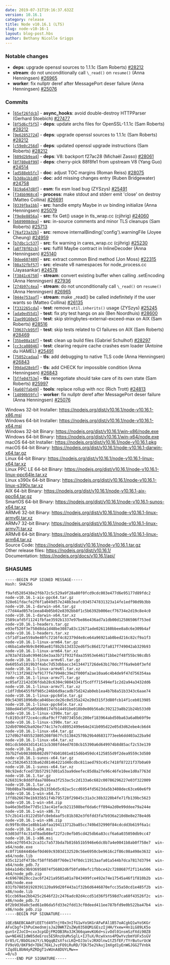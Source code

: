 ```yaml
---
date: 2019-07-31T19:16:37.632Z
version: 10.16.1
category: release
title: Node v10.16.1 (LTS)
slug: node-v10-16-1
layout: blog-post.hbs
author: Bethany Nicolle Griggs
---
```


### Notable changes

* **deps**: upgrade openssl sources to 1.1.1c (Sam Roberts) [#28212](https://github.com/nodejs/node/pull/28212)
* **stream**: do not unconditionally call `\_read()` on `resume()` (Anna Henningsen) [#26965](https://github.com/nodejs/node/pull/26965)
* **worker**: fix nullptr deref after MessagePort deser failure (Anna Henningsen) [#25076](https://github.com/nodejs/node/pull/25076)

### Commits

* [[`65ef26fdcb`](https://github.com/nodejs/node/commit/65ef26fdcb)] - **async_hooks**: avoid double-destroy HTTPParser (Gerhard Stoebich) [#27477](https://github.com/nodejs/node/pull/27477)
* [[`8f5d6cf5f5`](https://github.com/nodejs/node/commit/8f5d6cf5f5)] - **deps**: update archs files for OpenSSL-1.1.1c (Sam Roberts) [#28212](https://github.com/nodejs/node/pull/28212)
* [[`9e62852724`](https://github.com/nodejs/node/commit/9e62852724)] - **deps**: upgrade openssl sources to 1.1.1c (Sam Roberts) [#28212](https://github.com/nodejs/node/pull/28212)
* [[`c59e0c256d`](https://github.com/nodejs/node/commit/c59e0c256d)] - **deps**: updated openssl upgrade instructions (Sam Roberts) [#28212](https://github.com/nodejs/node/pull/28212)
* [[`609d2b9ea4`](https://github.com/nodejs/node/commit/609d2b9ea4)] - **deps**: V8: backport f27ac28 (Michaël Zasso) [#28061](https://github.com/nodejs/node/pull/28061)
* [[`8f780e8f99`](https://github.com/nodejs/node/commit/8f780e8f99)] - **deps**: cherry-pick 88f8fe1 from upstream V8 (Yang Guo) [#24514](https://github.com/nodejs/node/pull/24514)
* [[`ad588eb5fc`](https://github.com/nodejs/node/commit/ad588eb5fc)] - **doc**: adjust TOC margins (Roman Reiss) [#28075](https://github.com/nodejs/node/pull/28075)
* [[`b3d8a1b1d0`](https://github.com/nodejs/node/commit/b3d8a1b1d0)] - **doc**: add missing changes entry (Ruben Bridgewater) [#24758](https://github.com/nodejs/node/pull/24758)
* [[`819a647d8f`](https://github.com/nodejs/node/commit/819a647d8f)] - **esm**: fix esm load bug (ZYSzys) [#25491](https://github.com/nodejs/node/pull/25491)
* [[`f34bb968c4`](https://github.com/nodejs/node/commit/f34bb968c4)] - **process**: make stdout and stderr emit 'close' on destroy (Matteo Collina) [#26691](https://github.com/nodejs/node/pull/26691)
* [[`0339fba1bb`](https://github.com/nodejs/node/commit/0339fba1bb)] - **src**: handle empty Maybe in uv binding initialize (Anna Henningsen) [#25079](https://github.com/nodejs/node/pull/25079)
* [[`f9e8e8856a`](https://github.com/nodejs/node/commit/f9e8e8856a)] - **src**: fix Get() usage in tls\_wrap.cc (cjihrig) [#24060](https://github.com/nodejs/node/pull/24060)
* [[`b689008dea`](https://github.com/nodejs/node/commit/b689008dea)] - **src**: in-source comments and minor TLS cleanups (Sam Roberts) [#25713](https://github.com/nodejs/node/pull/25713)
* [[`76af23a32b`](https://github.com/nodejs/node/commit/76af23a32b)] - **src**: remove internalBinding('config').warningFile (Joyee Cheung) [#24959](https://github.com/nodejs/node/pull/24959)
* [[`b7dbc1c537`](https://github.com/nodejs/node/commit/b7dbc1c537)] - **src**: fix warning in cares\_wrap.cc (cjihrig) [#25230](https://github.com/nodejs/node/pull/25230)
* [[`a8f78f02cb`](https://github.com/nodejs/node/commit/a8f78f02cb)] - **src**: fulfill Maybe contract in InlineDecoder (Anna Henningsen) [#25140](https://github.com/nodejs/node/pull/25140)
* [[`0dee607409`](https://github.com/nodejs/node/commit/0dee607409)] - **src**: extract common Bind method (Jon Moss) [#22315](https://github.com/nodejs/node/pull/22315)
* [[`08a32fbf57`](https://github.com/nodejs/node/commit/08a32fbf57)] - **src**: elevate v8 namespaces for node\_process.cc (Jayasankar) [#24578](https://github.com/nodejs/node/pull/24578)
* [[`f3841c6750`](https://github.com/nodejs/node/commit/f3841c6750)] - **stream**: convert existing buffer when calling .setEncoding (Anna Henningsen) [#27936](https://github.com/nodejs/node/pull/27936)
* [[`274b97c4ea`](https://github.com/nodejs/node/commit/274b97c4ea)] - **stream**: do not unconditionally call `\_read()` on `resume()` (Anna Henningsen) [#26965](https://github.com/nodejs/node/pull/26965)
* [[`044e753aaf`](https://github.com/nodejs/node/commit/044e753aaf)] - **stream**: make \_read() be called indefinitely if the user wants so (Matteo Collina) [#26135](https://github.com/nodejs/node/pull/26135)
* [[`f332265cda`](https://github.com/nodejs/node/commit/f332265cda)] - **test**: remove `util.inherits()` usage (ZYSzys) [#25245](https://github.com/nodejs/node/pull/25245)
* [[`ada0ed55d1`](https://github.com/nodejs/node/commit/ada0ed55d1)] - **test**: fix pty test hangs on aix (Ben Noordhuis) [#28600](https://github.com/nodejs/node/pull/28600)
* [[`2ae99160e5`](https://github.com/nodejs/node/commit/2ae99160e5)] - **test**: skip stringbytes-external-exceed-max on AIX (Sam Roberts) [#28516](https://github.com/nodejs/node/pull/28516)
* [[`39637cb95f`](https://github.com/nodejs/node/commit/39637cb95f)] - **test**: skip tests related to CI failures on AIX (Sam Roberts) [#28469](https://github.com/nodejs/node/pull/28469)
* [[`35be08a16f`](https://github.com/nodejs/node/commit/35be08a16f)] - **test**: clean up build files (Gabriel Schulhof) [#28297](https://github.com/nodejs/node/pull/28297)
* [[`cc3ca08046`](https://github.com/nodejs/node/commit/cc3ca08046)] - **test**: clearing require cache crashes esm loader (Antoine du HAMEL) [#25491](https://github.com/nodejs/node/pull/25491)
* [[`75052cadaa`](https://github.com/nodejs/node/commit/75052cadaa)] - **tls**: add debugging to native TLS code (Anna Henningsen) [#26843](https://github.com/nodejs/node/pull/26843)
* [[`99dad28ebf`](https://github.com/nodejs/node/commit/99dad28ebf)] - **tls**: add CHECK for impossible condition (Anna Henningsen) [#26843](https://github.com/nodejs/node/pull/26843)
* [[`5ffe04753e`](https://github.com/nodejs/node/commit/5ffe04753e)] - **tls**: renegotiate should take care of its own state (Sam Roberts) [#25997](https://github.com/nodejs/node/pull/25997)
* [[`4a607fab49`](https://github.com/nodejs/node/commit/4a607fab49)] - **tools**: replace rollup with ncc (Rich Trott) [#24813](https://github.com/nodejs/node/pull/24813)
* [[`14090b59fc`](https://github.com/nodejs/node/commit/14090b59fc)] - **worker**: fix nullptr deref after MessagePort deser failure (Anna Henningsen) [#25076](https://github.com/nodejs/node/pull/25076)

Windows 32-bit Installer: https://nodejs.org/dist/v10.16.1/node-v10.16.1-x86.msi<br>
Windows 64-bit Installer: https://nodejs.org/dist/v10.16.1/node-v10.16.1-x64.msi<br>
Windows 32-bit Binary: https://nodejs.org/dist/v10.16.1/win-x86/node.exe<br>
Windows 64-bit Binary: https://nodejs.org/dist/v10.16.1/win-x64/node.exe<br>
macOS 64-bit Installer: https://nodejs.org/dist/v10.16.1/node-v10.16.1.pkg<br>
macOS 64-bit Binary: https://nodejs.org/dist/v10.16.1/node-v10.16.1-darwin-x64.tar.gz<br>
Linux 64-bit Binary: https://nodejs.org/dist/v10.16.1/node-v10.16.1-linux-x64.tar.xz<br>
Linux PPC LE 64-bit Binary: https://nodejs.org/dist/v10.16.1/node-v10.16.1-linux-ppc64le.tar.xz<br>
Linux s390x 64-bit Binary: https://nodejs.org/dist/v10.16.1/node-v10.16.1-linux-s390x.tar.xz<br>
AIX 64-bit Binary: https://nodejs.org/dist/v10.16.1/node-v10.16.1-aix-ppc64.tar.gz<br>
SmartOS 64-bit Binary: https://nodejs.org/dist/v10.16.1/node-v10.16.1-sunos-x64.tar.xz<br>
ARMv6 32-bit Binary: https://nodejs.org/dist/v10.16.1/node-v10.16.1-linux-armv6l.tar.xz<br>
ARMv7 32-bit Binary: https://nodejs.org/dist/v10.16.1/node-v10.16.1-linux-armv7l.tar.xz<br>
ARMv8 64-bit Binary: https://nodejs.org/dist/v10.16.1/node-v10.16.1-linux-arm64.tar.xz<br>
Source Code: https://nodejs.org/dist/v10.16.1/node-v10.16.1.tar.gz<br>
Other release files: https://nodejs.org/dist/v10.16.1/<br>
Documentation: https://nodejs.org/docs/v10.16.1/api/

<h3 id="shasums">SHASUMS</h3>

```
-----BEGIN PGP SIGNED MESSAGE-----
Hash: SHA256

f9afd5285438e2f6b72c5c529a9f28a80f0fcd9cdc003e477d6e95177d89fdc2  node-v10.16.1-aix-ppc64.tar.gz
328e61fdacfe2f6f1a049d57e248b3eafc0345747831323a14fe1edf98d9b3bb  node-v10.16.1-darwin-x64.tar.gz
c77d44ad057e1eea84b05b02e8392bb8f1c5b6392b006ecf76734e2d19c8e4c0  node-v10.16.1-darwin-x64.tar.xz
2589cafd5f11241fbfae3592b1337e97be86e436ad7a1db00d12586506f753ed  node-v10.16.1-headers.tar.gz
e93ef520f3e750d8da1d48be3087a83c12671ade0261160bbee8a8c6e309b4af  node-v10.16.1-headers.tar.xz
c5f1df1ae559a9e40fc7216f4c82379d4e8ce64a96921ab0bed216c82cf9a1f3  node-v10.16.1-linux-arm64.tar.gz
c46ba1a8e9b9c0490ae81f8b2b13d332ed6f5c86d172fa817f749042ab329b93  node-v10.16.1-linux-arm64.tar.xz
a783a7d1ba8c994616e3aa3b71f932fdaa35953e6461f1bbe2f48f55bc98cdb5  node-v10.16.1-linux-armv6l.tar.gz
de6055a51019b3f4abc7d53dbbacc34134471726de63b170dc7ff6a9eb0f3efd  node-v10.16.1-linux-armv6l.tar.xz
7977c13f29827ef9177fe79948c39e2f000fa2ae10aa6c4b4de9f47d756354aa  node-v10.16.1-linux-armv7l.tar.gz
ac05af22142d36fdab28c6304c98043341f5cdff715494ef1c2d2a94a3432dd6  node-v10.16.1-linux-armv7l.tar.xz
c1df7db6455f6f985c246b6d9acadb75d242ab0eb1ea4b7b8a51b3343c6aae74  node-v10.16.1-linux-ppc64le.tar.gz
09c543051096dbca046becde26c0e535a242e20d315f3d80fcb14f1ceb013985  node-v10.16.1-linux-ppc64le.tar.xz
388ed445df5a6560b0174fb14491be018b0e80b56a8c392123a8b21b24b533d0  node-v10.16.1-linux-s390x.tar.gz
fc8193c8f72ce4ccd6af9cff7d073455dc200ef183964abd50ba63a6a0b69f9e  node-v10.16.1-linux-s390x.tar.xz
32db9700d2ba926e774c17e7cd8952499e64e241b095d22e05d3d62ebe4cb6d4  node-v10.16.1-linux-x64.tar.gz
127d9b2f485523805208f867fc513842570b29b4d6831773eeb6dd403a22ba9d  node-v10.16.1-linux-x64.tar.xz
081cdcb0d43d141411cb308fd4ed7038cb15390a6d649974b8d85acf2c53e139  node-v10.16.1.pkg
3b7b2feb98380b082d9774b01081e815d6b459dc4125855d9f2dea9559c3d580  node-v10.16.1-sunos-x64.tar.gz
e3c2582645333ba62d81464221d40cdbc811aed793c45c7418f87221f37b0a69  node-v10.16.1-sunos-x64.tar.xz
98c92edcfced73b572917d01a53aa9deefec85d8a2fe96c46fe10ee1d0a7763d  node-v10.16.1.tar.gz
6268319c8dddfdaa7886ea3f253ac5c2d133a6c682c00786296227e03f322009  node-v10.16.1.tar.xz
70b08ba7b488dee2b135b6d5c02ac5ccd6954fd5623da5b3408dec63ce60e6f9  node-v10.16.1-win-x64.7z
1ff8b26670e1b935b51f4b795728f29845c31a3c38b3220b4fe71fb139bc5623  node-v10.16.1-win-x64.zip
ba46e3bd5be77d5c13ac41efacb211508bef6da6cff894a2d0e99ddee79a244e  node-v10.16.1-win-x86.7z
57c2b141c8122d5bfc8ebdaaf5c81b382e3f6fdd3fa7b936a210d8e8e278e4d6  node-v10.16.1-win-x86.zip
dc99f8c0be1e8bb1abfaa194113712ba85cc749bd32990f84cdcdd3b619f6a1c  node-v10.16.1-x64.msi
63d03dff4c314f0adb08ef22f2c0efb05cd425db6a83ccf6a6a035050db9cc47  node-v10.16.1-x86.msi
bd4ce2f0543c2ca31c7a573bda7b816b51b5946e6dc8b7a4e0041b8ab0f758e7  win-x64/node.exe
4c0f7168444b6ef0d469c9303d132520c56e6950cbe9616c2f86c08a498e3632  win-x64/node.lib
835c121df473bcf58ff85d8f760e174f0dc11913aafa01a544b7dca7817d3794  win-x64/node_pdb.7z
b84a1d4bc9b936958074f56802d6f50fa98efc1fbbce42c7288687f2f114a506  win-x64/node_pdb.zip
4c69678620cc2ac6f2421a9585a01a7843499fce492e74e17545a46f1f810b2b  win-x86/node.exe
831fb788501920391120a99d20f443a1f32b6d6446870efcc35a50cd1e485f2b  win-x86/node.lib
91ccb69ae2bb425c2646f22c2476adc02d4ccd51d36f5f598d7ca60f43526f2c  win-x86/node_pdb.7z
0f2b9d30a0c5ed61e86da5fd33e2fdd13cf0deed411ee787bfd9e0b522ba47b4  win-x86/node_pdb.zip
-----BEGIN PGP SIGNATURE-----

iQEzBAEBCAAdFiEETtd49TnjY0x3nIfG1wYoSKGrAFwFAl1B57oACgkQ1wYoSKGr
AFxCbgf+IhPuCmednmjsJa20WKTZsZWy0358QMiGEszIjHH/Yxew+Hn1LG89LK5o
gunSrZJoCO+cxx3cpGDjFM2OB3Ro3JK366qamvKU6d+sivOdl01nsmSzFXdi90Z8
uw+NE46I1dW85deEros5E5RnzUuMvSglL+IJTuX/RcwVxns4PDwYvzbmYUFx5sGV
Gr85/C/BbDGzmJY/L9QqqBZsXfscLKQ+OJ3olvJRXOlnw1tZ5fEF/TYrButurUcW
FV9oVO/8KF9d+7DkC76kLJvzFO9iRuRD/7Qk75e2VAujImXgd1yEnWGJGG2TVnbk
tZqdEL8bN4yRZRDgT1vWUnA8DUYLMw==
=0/u3
-----END PGP SIGNATURE-----

```
